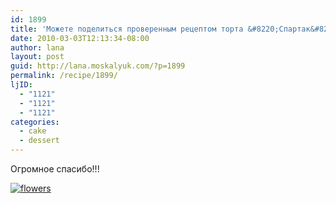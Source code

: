 ```yaml
---
id: 1899
title: 'Можете поделиться проверенным рецептом торта &#8220;Спартак&#8221;'
date: 2010-03-03T12:13:34-08:00
author: lana
layout: post
guid: http://lana.moskalyuk.com/?p=1899
permalink: /recipe/1899/
ljID:
  - "1121"
  - "1121"
  - "1121"
categories:
  - cake
  - dessert
---
```

Огромное спасибо!!!

<a class="flickr-image alignnone" title="flowers" href="http://www.flickr.com/photos/67405678@N00/528923876/" target="_blank"><img src="http://farm2.static.flickr.com/1088/528923876_d796a267b9.jpg" alt="flowers" /></a>